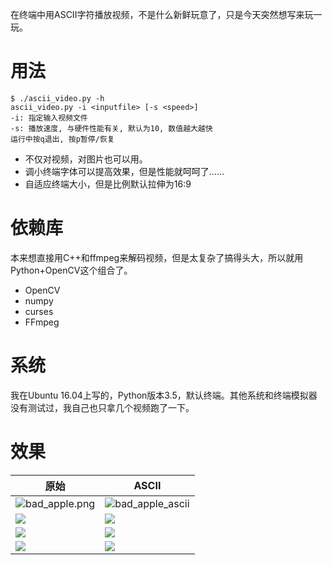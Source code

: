 在终端中用ASCII字符播放视频，不是什么新鲜玩意了，只是今天突然想写来玩一玩。

# 用法
```
$ ./ascii_video.py -h
ascii_video.py -i <inputfile> [-s <speed>]
-i: 指定输入视频文件
-s: 播放速度, 与硬件性能有关, 默认为10, 数值越大越快
运行中按q退出, 按p暂停/恢复
```

- 不仅对视频，对图片也可以用。
- 调小终端字体可以提高效果，但是性能就呵呵了……
- 自适应终端大小，但是比例默认拉伸为16:9

# 依赖库

本来想直接用C++和ffmpeg来解码视频，但是太复杂了搞得头大，所以就用Python+OpenCV这个组合了。
- OpenCV
- numpy
- curses
- FFmpeg

# 系统
我在Ubuntu 16.04上写的，Python版本3.5，默认终端。其他系统和终端模拟器没有测试过，我自己也只拿几个视频跑了一下。

# 效果

| 原始                                       | ASCII                                    |
| ---------------------------------------- | ---------------------------------------- |
| ![bad_apple.png](https://raw.githubusercontent.com/xiadong1994/ascii-video-player/master/samples/bad_apple.png) | ![bad_apple_ascii](https://raw.githubusercontent.com/xiadong1994/ascii-video-player/master/samples/bad_apple_ascii.png) |
| ![](https://raw.githubusercontent.com/xiadong1994/ascii-video-player/master/samples/hyouka.png) | ![](https://raw.githubusercontent.com/xiadong1994/ascii-video-player/master/samples/hyouka_ascii.png) |
| ![](https://raw.githubusercontent.com/xiadong1994/ascii-video-player/master/samples/kobayashi.png) | ![](https://raw.githubusercontent.com/xiadong1994/ascii-video-player/master/samples/kobayashi_ascii.png) |
| ![](https://raw.githubusercontent.com/xiadong1994/ascii-video-player/master/samples/konosuba.png) | ![](https://raw.githubusercontent.com/xiadong1994/ascii-video-player/master/samples/konosuba_ascii.png) |